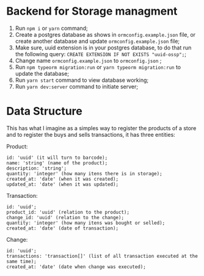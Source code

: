 # Backend for Storage managment

1. Run `npm i` or `yarn` command;
2. Create a postgres database as shows in `ormconfig.example.json` file, or create another database and update `ormconfig.example.json` file;
3. Make sure, uuid extension is in your postgres database, to do that run the following query:
`CREATE EXTENSION IF NOT EXISTS "uuid-ossp";`;
4. Change name `ormconfig.example.json` to `ormconfig.json` ;
5. Run `npm typeorm migration:run` or `yarn typeorm migration:run` to update the database;
6. Run `yarn start` command to view database working; 
7. Run `yarn dev:server` command to initiate server;

# Data Structure

This has what I imagine as a simples way to register the products of a store and to register the buys and sells transactions, it has three entities:

Product:

    id: 'uuid' (it will turn to barcode);
    name: 'string' (name of the product);
    description: 'string';
    quantity: 'integer' (how many itens there is in storage);
    created_at: 'date' (when it was created);
    updated_at: 'date' (when it was updated);

Transaction:

    id: 'uuid';
    product_id: 'uuid' (relation to the product);
    change_id: 'uuid' (relation to the change);
    quantity: 'integer' (how many itens was bought or selled);
    created_at: 'date' (date of transaction);

Change:

    id: 'uuid';
    transactions: 'transaction[]' (list of all transaction executed at the same time);
    created_at: 'date' (date when change was executed);


